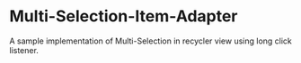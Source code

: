 # Multi-Selection-Item-Adapter
A sample implementation of Multi-Selection in recycler view using long click listener.
